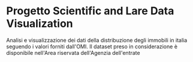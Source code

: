 # Progetto Scientific and Lare Data Visualization
Analisi e  visualizzazione dei dati della distribuzione degli immobili in italia seguendo i valori forniti dall'OMI.
Il dataset preso in considerazione è disponibile nell'Area riservata dell'Agenzia dell'entrate
